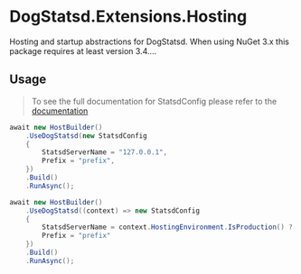 ﻿# DogStatsd.Extensions.Hosting
Hosting and startup abstractions for DogStatsd. When using NuGet 3.x this package requires at least version 3.4....

## Usage
> To see the full documentation for StatsdConfig please refer to the [documentation](https://github.com/DataDog/dogstatsd-csharp-client/blob/master/src/StatsdClient/StatsdConfig.cs)

```c#
await new HostBuilder()
    .UseDogStatsd(new StatsdConfig
    {
        StatsdServerName = "127.0.0.1",
        Prefix = "prefix",
    })
    .Build()
    .RunAsync();
```

```c#
await new HostBuilder()
    .UseDogStatsd((context) => new StatsdConfig
    {
        StatsdServerName = context.HostingEnvironment.IsProduction() ? "127.0.0.1" : "127.0.0.2",
        Prefix = "prefix"
    })
    .Build()
    .RunAsync();
```
